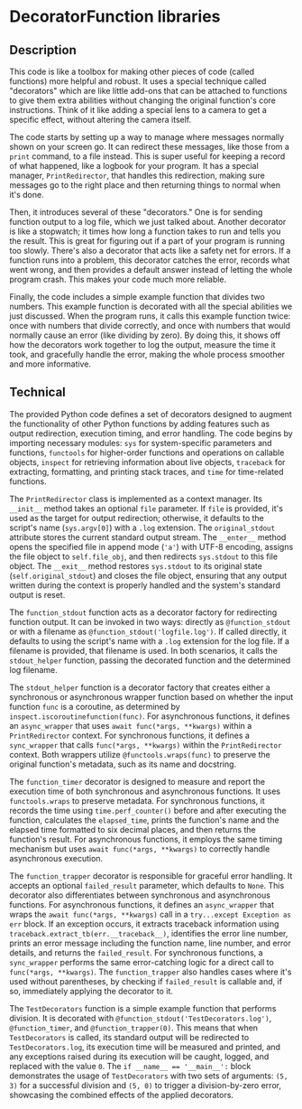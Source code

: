 # DecoratorFunction libraries

## Description

This code is like a toolbox for making other pieces of code (called functions) more helpful and robust. It uses a special technique called "decorators" which are like little add-ons that can be attached to functions to give them extra abilities without changing the original function's core instructions. Think of it like adding a special lens to a camera to get a specific effect, without altering the camera itself.

The code starts by setting up a way to manage where messages normally shown on your screen go. It can redirect these messages, like those from a `print` command, to a file instead. This is super useful for keeping a record of what happened, like a logbook for your program. It has a special manager, `PrintRedirector`, that handles this redirection, making sure messages go to the right place and then returning things to normal when it's done.

Then, it introduces several of these "decorators." One is for sending function output to a log file, which we just talked about. Another decorator is like a stopwatch; it times how long a function takes to run and tells you the result. This is great for figuring out if a part of your program is running too slowly. There's also a decorator that acts like a safety net for errors. If a function runs into a problem, this decorator catches the error, records what went wrong, and then provides a default answer instead of letting the whole program crash. This makes your code much more reliable.

Finally, the code includes a simple example function that divides two numbers. This example function is decorated with all the special abilities we just discussed. When the program runs, it calls this example function twice: once with numbers that divide correctly, and once with numbers that would normally cause an error (like dividing by zero). By doing this, it shows off how the decorators work together to log the output, measure the time it took, and gracefully handle the error, making the whole process smoother and more informative.

## Technical

The provided Python code defines a set of decorators designed to augment the functionality of other Python functions by adding features such as output redirection, execution timing, and error handling. The code begins by importing necessary modules: `sys` for system-specific parameters and functions, `functools` for higher-order functions and operations on callable objects, `inspect` for retrieving information about live objects, `traceback` for extracting, formatting, and printing stack traces, and `time` for time-related functions.

The `PrintRedirector` class is implemented as a context manager. Its `__init__` method takes an optional `file` parameter. If `file` is provided, it's used as the target for output redirection; otherwise, it defaults to the script's name (`sys.argv[0]`) with a `.log` extension. The `original_stdout` attribute stores the current standard output stream. The `__enter__` method opens the specified file in append mode (`'a'`) with UTF-8 encoding, assigns the file object to `self.file_obj`, and then redirects `sys.stdout` to this file object. The `__exit__` method restores `sys.stdout` to its original state (`self.original_stdout`) and closes the file object, ensuring that any output written during the context is properly handled and the system's standard output is reset.

The `function_stdout` function acts as a decorator factory for redirecting function output. It can be invoked in two ways: directly as `@function_stdout` or with a filename as `@function_stdout('logfile.log')`. If called directly, it defaults to using the script's name with a `.log` extension for the log file. If a filename is provided, that filename is used. In both scenarios, it calls the `stdout_helper` function, passing the decorated function and the determined log filename.

The `stdout_helper` function is a decorator factory that creates either a synchronous or asynchronous wrapper function based on whether the input function `func` is a coroutine, as determined by `inspect.iscoroutinefunction(func)`. For asynchronous functions, it defines an `async_wrapper` that uses `await func(*args, **kwargs)` within a `PrintRedirector` context. For synchronous functions, it defines a `sync_wrapper` that calls `func(*args, **kwargs)` within the `PrintRedirector` context. Both wrappers utilize `@functools.wraps(func)` to preserve the original function's metadata, such as its name and docstring.

The `function_timer` decorator is designed to measure and report the execution time of both synchronous and asynchronous functions. It uses `functools.wraps` to preserve metadata. For synchronous functions, it records the time using `time.perf_counter()` before and after executing the function, calculates the `elapsed_time`, prints the function's name and the elapsed time formatted to six decimal places, and then returns the function's result. For asynchronous functions, it employs the same timing mechanism but uses `await func(*args, **kwargs)` to correctly handle asynchronous execution.

The `function_trapper` decorator is responsible for graceful error handling. It accepts an optional `failed_result` parameter, which defaults to `None`. This decorator also differentiates between synchronous and asynchronous functions. For asynchronous functions, it defines an `async_wrapper` that wraps the `await func(*args, **kwargs)` call in a `try...except Exception as err` block. If an exception occurs, it extracts traceback information using `traceback.extract_tb(err.__traceback__)`, identifies the error line number, prints an error message including the function name, line number, and error details, and returns the `failed_result`. For synchronous functions, a `sync_wrapper` performs the same error-catching logic for a direct call to `func(*args, **kwargs)`. The `function_trapper` also handles cases where it's used without parentheses, by checking if `failed_result` is callable and, if so, immediately applying the decorator to it.

The `TestDecorators` function is a simple example function that performs division. It is decorated with `@function_stdout('TestDecorators.log')`, `@function_timer`, and `@function_trapper(0)`. This means that when `TestDecorators` is called, its standard output will be redirected to `TestDecorators.log`, its execution time will be measured and printed, and any exceptions raised during its execution will be caught, logged, and replaced with the value `0`. The `if __name__ == '__main__':` block demonstrates the usage of `TestDecorators` with two sets of arguments: `(5, 3)` for a successful division and `(5, 0)` to trigger a division-by-zero error, showcasing the combined effects of the applied decorators.

